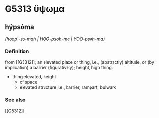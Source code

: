 # G5313 ὕψωμα

## hýpsōma

_(hoop'-so-mah | HOO-psoh-ma | YOO-psoh-ma)_

### Definition

from [[G5312]]; an elevated place or thing, i.e., (abstractly) altitude, or (by implication) a barrier (figuratively); height, high thing.

- thing elevated, height
  - of space
  - elevated structure i.e., barrier, rampart, bulwark

### See also

[[G5312]]

